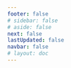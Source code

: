 ```yaml
---
footer: false
# sidebar: false
# aside: false
next: false
lastUpdated: false
navbar: false
# layout: doc
---
```


<script setup>
  const chatPrompts = [
    { id: "49", text: "इस साइट के लोकप्रिय पेज, टेबल", category: "general" },
    { id: "49", text: "इस साइट के टॉप 10 सवाल-जवाब", category: "general" },
    { id: "49", text: "free zone साइट लिंक्स, टेबल", category: "general" },
    { id: "49", text: "मूल्य के साथ free zone साइट्स के लिंक्स की टेबल", category: "general" },
    
    { id: "1", text: "UAE में कंपनी पंजीकरण", category: "business" },
    { id: "7", text: "UAE व्यापार लाइसेंस आवश्यकताएं", category: "business" },
    { id: "7", text: "UAE इकाई प्रकारों की तुलना, टेबल और विश्लेषण", category: "business" },
    { id: "7", text: "वित्तीय व्यवसाय के लिए ब्रिटेन से विभिन्न free zones में कंपनी स्थानांतरण की लागत की विशेषज्ञ तुलना। दो संस्थापक, 8 वीजा, 3 परिवार के सदस्य + एक कुत्ता। बिजनेस सेंटर में किराया। ब्रिटिश, UAE निवासी नहीं", category: "business" },
    { id: "48", text: "UAE में 10 सर्वश्रेष्ठ अस्पताल, फायदे और नुकसान", category: "healthcare" },

    { id: "15", text: "UAE में पावर ऑफ अटॉर्नी", category: "legal" },

    { id: "2", text: "Mainland कंपनी स्थापना", category: "business" },
    { id: "3", text: "Free zone कंपनी पंजीकरण", category: "business" },
    { id: "4", text: "Offshore कंपनी गठन", category: "business" },
    { id: "5", text: "UAE फ्रीलांस वीजा", category: "business" },
    { id: "6", text: "दुबई बिजनेस लाइसेंस", category: "business" },
    { id: "23", text: "UAE बिजनेस सेटअप", category: "business" },
    { id: "24", text: "दुबई free zones", category: "business" },
    { id: "25", text: "UAE कंपनी पंजीकरण", category: "business" },
    { id: "26", text: "UAE फ्रीलांस वीजा", category: "business" },
    
    { id: "8", text: "UAE Golden Visa आवेदन", category: "visa" },
    { id: "9", text: "UAE रोजगार वीजा", category: "visa" },
    { id: "10", text: "UAE में परिवार वीजा प्रायोजन", category: "visa" },
    { id: "11", text: "वीजा मेडिकल टेस्ट आवश्यकताएं", category: "visa" },
    { id: "12", text: "UAE निवास वीजा प्रक्रिया", category: "visa" },
    { id: "27", text: "UAE वीजा आवश्यकताएं", category: "visa" },
    
    { id: "13", text: "Emirates ID आवेदन", category: "legal" },
    { id: "14", text: "UAE दस्तावेज सत्यापन", category: "legal" },
    { id: "16", text: "UAE व्यवसाय अनुबंध समीक्षा", category: "legal" },
    { id: "40", text: "Emirates ID नवीनीकरण", category: "legal" },
    
    { id: "17", text: "UAE कॉर्पोरेट बैंक खाता", category: "finance" },
    { id: "18", text: "UAE कर पंजीकरण (VAT)", category: "finance" },
    { id: "19", text: "UAE में लेखा सेवाएं", category: "finance" },
    { id: "20", text: "UAE Economic Substance Regulations", category: "finance" },
    { id: "41", text: "UAE बैंकिंग सेवाएं", category: "finance" },
    
    { id: "21", text: "UAE संपत्ति निवेश", category: "property" },
    { id: "22", text: "दुबई कार्यालय स्थान किराया", category: "property" },

    { id: "47", text: "UAE स्वास्थ्य बीमा", category: "healthcare" },
    { id: "49", text: "UAE में मेडिकल चेकअप", category: "healthcare" },
    
    { id: "28", text: "दुबई पर्यटन आकर्षण", category: "travel" },
    { id: "29", text: "Expo City दुबई", category: "attractions" },
    { id: "30", text: "Dubai Frame टिकट", category: "attractions" },
    { id: "31", text: "Burj Khalifa टिकट", category: "attractions" },
    { id: "32", text: "Museum of the Future", category: "attractions" },
    { id: "33", text: "Abu Dhabi Louvre", category: "attractions" },
    { id: "34", text: "Ferrari World Abu Dhabi", category: "attractions" },
    { id: "35", text: "Dubai Mall शॉपिंग", category: "shopping" },
]
</script>

<AIChat :prompts="chatPrompts" />
